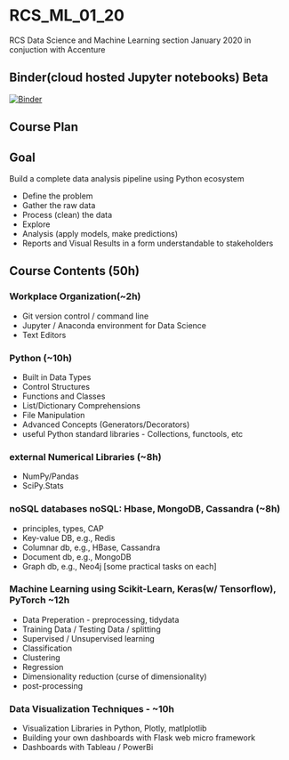 # RCS_ML_01_20
RCS Data Science and Machine Learning section January 2020 in conjuction with Accenture

## Binder(cloud hosted Jupyter notebooks) Beta
[![Binder](https://mybinder.org/badge.svg)](https://mybinder.org/v2/gh/ValRCS/RCS_ML_01_20/master)

## Course Plan

## Goal
Build a complete data analysis pipeline using Python ecosystem

* Define the problem
* Gather the raw data
* Process (clean) the data
* Explore
* Analysis (apply models, make predictions)
* Reports and Visual Results in a form understandable to stakeholders


## Course Contents (50h)

### Workplace Organization(~2h)
* Git version control / command line
* Jupyter / Anaconda environment for Data Science
* Text Editors

### Python (~10h) 
* Built in Data Types
* Control Structures
* Functions and Classes
* List/Dictionary Comprehensions
* File Manipulation
* Advanced Concepts (Generators/Decorators)
* useful Python standard libraries - Collections, functools, etc

### external Numerical Libraries (~8h)
* NumPy/Pandas
* SciPy.Stats

### noSQL databases       noSQL: Hbase, MongoDB, Cassandra (~8h)

* principles, types, CAP 
* Key-value DB, e.g., Redis
* Columnar db, e.g., HBase, Cassandra
* Document db, e.g., MongoDB
* Graph db, e.g., Neo4j
[some practical tasks on each]

### Machine Learning using Scikit-Learn, Keras(w/ Tensorflow), PyTorch ~12h

* Data Preperation - preprocessing, tidydata
* Training Data / Testing Data / splitting
* Supervised / Unsupervised learning
* Classification
* Clustering
* Regression
* Dimensionality reduction (curse of dimensionality)
* post-processing

### Data Visualization Techniques - ~10h
* Visualization Libraries in Python, Plotly, matlplotlib
* Building your own dashboards with Flask web micro framework
* Dashboards with Tableau / PowerBi
